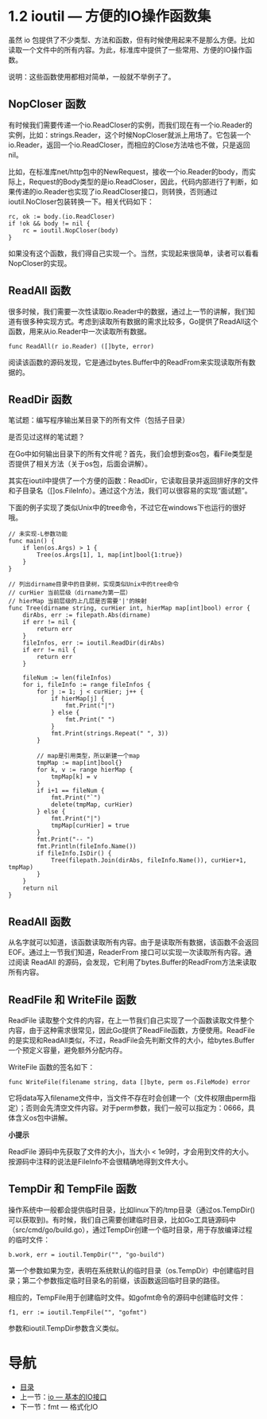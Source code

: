 # 1.2 ioutil — 方便的IO操作函数集 #

虽然 io 包提供了不少类型、方法和函数，但有时候使用起来不是那么方便。比如读取一个文件中的所有内容。为此，标准库中提供了一些常用、方便的IO操作函数。

说明：这些函数使用都相对简单，一般就不举例子了。

## NopCloser 函数 ##

有时候我们需要传递一个io.ReadCloser的实例，而我们现在有一个io.Reader的实例，比如：strings.Reader，这个时候NopCloser就派上用场了。它包装一个io.Reader，返回一个io.ReadCloser，而相应的Close方法啥也不做，只是返回nil。

比如，在标准库net/http包中的NewRequest，接收一个io.Reader的body，而实际上，Request的Body类型的是io.ReadCloser，因此，代码内部进行了判断，如果传递的io.Reader也实现了io.ReadCloser接口，则转换，否则通过ioutil.NoCloser包装转换一下。相关代码如下：

	rc, ok := body.(io.ReadCloser)
	if !ok && body != nil {
		rc = ioutil.NopCloser(body)
	}

如果没有这个函数，我们得自己实现一个。当然，实现起来很简单，读者可以看看NopCloser的实现。

## ReadAll 函数 ##

很多时候，我们需要一次性读取io.Reader中的数据，通过上一节的讲解，我们知道有很多种实现方式。考虑到读取所有数据的需求比较多，Go提供了ReadAll这个函数，用来从io.Reader中一次读取所有数据。

	func ReadAll(r io.Reader) ([]byte, error)

阅读该函数的源码发现，它是通过bytes.Buffer中的ReadFrom来实现读取所有数据的。

## ReadDir 函数 ##

笔试题：编写程序输出某目录下的所有文件（包括子目录）

是否见过这样的笔试题？

在Go中如何输出目录下的所有文件呢？首先，我们会想到查os包，看File类型是否提供了相关方法（关于os包，后面会讲解）。

其实在ioutil中提供了一个方便的函数：ReadDir，它读取目录并返回排好序的文件和子目录名（[]os.FileInfo）。通过这个方法，我们可以很容易的实现“面试题”。

下面的例子实现了类似Unix中的tree命令，不过它在windows下也运行的很好哦。
	
	// 未实现-L参数功能
	func main() {
		if len(os.Args) > 1 {
			Tree(os.Args[1], 1, map[int]bool{1:true})
		}
	}
	
	// 列出dirname目录中的目录树，实现类似Unix中的tree命令
	// curHier 当前层级（dirname为第一层）
	// hierMap 当前层级的上几层是否需要'|'的映射
	func Tree(dirname string, curHier int, hierMap map[int]bool) error {
		dirAbs, err := filepath.Abs(dirname)
		if err != nil {
			return err
		}
		fileInfos, err := ioutil.ReadDir(dirAbs)
		if err != nil {
			return err
		}
	
		fileNum := len(fileInfos)
		for i, fileInfo := range fileInfos {
			for j := 1; j < curHier; j++ {
				if hierMap[j] {
				    fmt.Print("|")
				} else {
				    fmt.Print(" ")
				}
				fmt.Print(strings.Repeat(" ", 3))
			}
			
			// map是引用类型，所以新建一个map
			tmpMap := map[int]bool{}
			for k, v := range hierMap {
			    tmpMap[k] = v
			}
			if i+1 == fileNum {
				fmt.Print("`")
				delete(tmpMap, curHier)
			} else {
				fmt.Print("|")
				tmpMap[curHier] = true
			}
			fmt.Print("-- ")
			fmt.Println(fileInfo.Name())
			if fileInfo.IsDir() {
				Tree(filepath.Join(dirAbs, fileInfo.Name()), curHier+1, tmpMap)
			}
		}
		return nil
	}

## ReadAll 函数 ##

从名字就可以知道，该函数读取所有内容。由于是读取所有数据，该函数不会返回EOF。通过上一节我们知道，ReaderFrom 接口可以实现一次读取所有内容。通过阅读 ReadAll 的源码，会发现，它利用了bytes.Buffer的ReadFrom方法来读取所有内容。

## ReadFile 和 WriteFile 函数 ##

ReadFile 读取整个文件的内容，在上一节我们自己实现了一个函数读取文件整个内容，由于这种需求很常见，因此Go提供了ReadFile函数，方便使用。ReadFile的是实现和ReadAll类似，不过，ReadFile会先判断文件的大小，给bytes.Buffer一个预定义容量，避免额外分配内存。

WriteFile 函数的签名如下：

	func WriteFile(filename string, data []byte, perm os.FileMode) error

它将data写入filename文件中，当文件不存在时会创建一个（文件权限由perm指定）；否则会先清空文件内容。对于perm参数，我们一般可以指定为：0666，具体含义os包中讲解。

**小提示**

ReadFile 源码中先获取了文件的大小，当大小 < 1e9时，才会用到文件的大小。按源码中注释的说法是FileInfo不会很精确地得到文件大小。

## TempDir 和 TempFile 函数 ##

操作系统中一般都会提供临时目录，比如linux下的/tmp目录（通过os.TempDir()可以获取到)。有时候，我们自己需要创建临时目录，比如Go工具链源码中（src/cmd/go/build.go），通过TempDir创建一个临时目录，用于存放编译过程的临时文件：

	b.work, err = ioutil.TempDir("", "go-build")

第一个参数如果为空，表明在系统默认的临时目录（os.TempDir）中创建临时目录；第二个参数指定临时目录名的前缀，该函数返回临时目录的路径。

相应的，TempFile用于创建临时文件。如gofmt命令的源码中创建临时文件：

	f1, err := ioutil.TempFile("", "gofmt")

参数和ioutil.TempDir参数含义类似。

# 导航 #

- [目录](/preface.md)
- 上一节：[io — 基本的IO接口](01.1.md)
- 下一节：fmt — 格式化IO